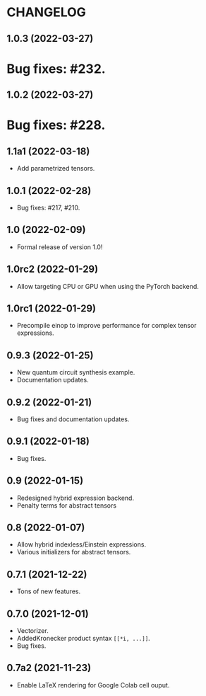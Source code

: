 # CHANGELOG

## 1.0.3 (2022-03-27)

# Bug fixes: #232.

## 1.0.2 (2022-03-27)

# Bug fixes: #228.

## 1.1a1 (2022-03-18)

- Add parametrized tensors.

## 1.0.1 (2022-02-28)

- Bug fixes: #217, #210.

## 1.0 (2022-02-09)

- Formal release of version 1.0!

## 1.0rc2 (2022-01-29)

- Allow targeting CPU or GPU when using the PyTorch backend.

## 1.0rc1 (2022-01-29)

- Precompile einop to improve performance for complex tensor expressions.

## 0.9.3 (2022-01-25)

- New quantum circuit synthesis example.
- Documentation updates.

## 0.9.2 (2022-01-21)

- Bug fixes and documentation updates.

## 0.9.1 (2022-01-18)

- Bug fixes.

## 0.9 (2022-01-15)

- Redesigned hybrid expression backend.
- Penalty terms for abstract tensors

## 0.8 (2022-01-07)

- Allow hybrid indexless/Einstein expressions.
- Various initializers for abstract tensors.

## 0.7.1 (2021-12-22)

- Tons of new features.

## 0.7.0 (2021-12-01)

- Vectorizer.
- AddedKronecker product syntax `[[*i, ...]]`.
- Bug fixes.

## 0.7a2 (2021-11-23)

- Enable LaTeX rendering for Google Colab cell ouput.
